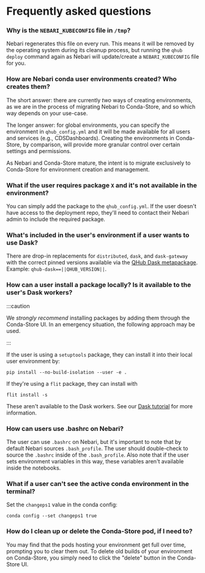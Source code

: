 # Frequently asked questions

### Why is the `NEBARI_KUBECONFIG` file in `/tmp`?

Nebari regenerates this file on every run. This means it will be removed by the operating system during its cleanup process, but running the `qhub deploy` command again as Nebari will update/create a `NEBARI_KUBECONFIG` file for you.

### How are Nebari conda user environments created? Who creates them?

The short answer: there are currently *two* ways of creating environments, as we are in the process of migrating Nebari to Conda-Store, and so which way depends on your use-case.

The longer answer: for global environments, you can specify the environment in `qhub_config.yml` and it will be made available for all users and services (e.g., CDSDashboards). Creating the environments in Conda-Store, by comparison, will provide more granular control over certain settings and permissions.

As Nebari and Conda-Store mature, the intent is to migrate exclusively to Conda-Store for environment creation and management.

### What if the user requires package `X` and it's not available in the environment?

You can simply add the package to the `qhub_config.yml`. If the user doesn't have access to the deployment repo, they'll need to contact their Nebari admin to
include the required package.

### What's included in the user's environment if a user wants to use Dask?

There are drop-in replacements for `distributed`, `dask`, and `dask-gateway` with the correct pinned versions available via the [QHub Dask metapackage](https://github.com/conda-forge/qhub-dask-feedstock). Example: `qhub-dask==||QHUB_VERSION||`.

### How can a user install a package locally? Is it available to the user's Dask workers?

:::caution

We *strongly recommend* installing packages by adding them through the Conda-Store UI. In an emergency situation, the following approach may be used.

:::

If the user is using a `setuptools` package, they can install it into their local user environment by:

```shell
pip install --no-build-isolation --user -e .
```

If they're using a `flit` package, they can install with

```shell
flit install -s
```

These aren't available to the Dask workers. See our [Dask tutorial](tutorials/using_dask.md) for more information.

### How can users use .bashrc on Nebari?

The user can use `.bashrc` on Nebari, but it's important to note that by default Nebari sources `.bash_profile`. The user should double-check to source the `.bashrc` inside of the `.bash_profile`. Also note that if the user sets environment variables in this way, these variables aren't available inside the notebooks.

### What if a user can't see the active conda environment in the terminal?

Set the `changeps1` value in the conda config:

```shell
conda config --set changeps1 true
```

### How do I clean up or delete the Conda-Store pod, if I need to?

You may find that the pods hosting your environment get full over time, prompting you to clear them out. To delete old builds of your environment on Conda-Store, you simply need to click the "delete" button in the Conda-Store UI.